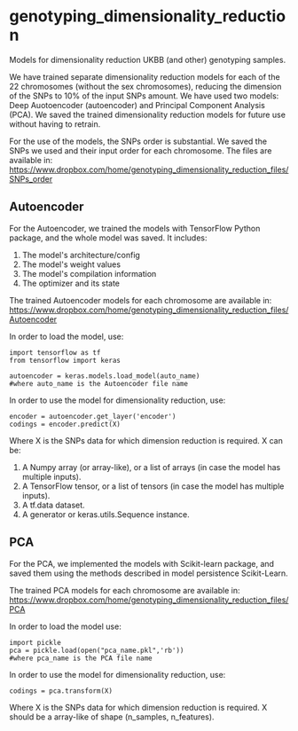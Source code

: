 # genotyping_dimensionality_reduction
Models for dimensionality reduction UKBB (and other) genotyping samples.

We have trained separate dimensionality reduction models for each of the 22 chromosomes (without the sex chromosomes), reducing the dimension of the SNPs to 10% of the input SNPs amount. We have used two models: Deep Auotoencoder (autoencoder) and Principal Component Analysis (PCA). We saved the trained dimensionality reduction models for future use without having to retrain.

For the use of the models, the SNPs order is substantial. We saved the SNPs we used and their input order for each chromosome. The files are available in: https://www.dropbox.com/home/genotyping_dimensionality_reduction_files/SNPs_order

## Autoencoder
For the Autoencoder, we trained the models with TensorFlow Python package, and the whole model was saved. It includes:
1. The model's architecture/config
2. The model's weight values
3. The model's compilation information
4. The optimizer and its state

The trained Autoencoder models for each chromosome are available in: https://www.dropbox.com/home/genotyping_dimensionality_reduction_files/Autoencoder

In order to load the model, use:
```
import tensorflow as tf
from tensorflow import keras

autoencoder = keras.models.load_model(auto_name)
#where auto_name is the Autoencoder file name
```
In order to use the model for dimensionality reduction, use:
```
encoder = autoencoder.get_layer('encoder')
codings = encoder.predict(X)
```
Where X is the SNPs data for which dimension reduction is required. X can be:
1. A Numpy array (or array-like), or a list of arrays (in case the model has multiple inputs).
2. A TensorFlow tensor, or a list of tensors (in case the model has multiple inputs).
3. A tf.data dataset.
4. A generator or keras.utils.Sequence instance. 

## PCA
For the PCA, we implemented the models with Scikit-learn package, and saved them using the methods described in model persistence Scikit-Learn.

The trained PCA models for each chromosome are available in: https://www.dropbox.com/home/genotyping_dimensionality_reduction_files/PCA

In order to load the model use:
```
import pickle
pca = pickle.load(open("pca_name.pkl",'rb'))
#where pca_name is the PCA file name
```
In order to use the model for dimensionality reduction, use:
```
codings = pca.transform(X)
```
Where X is the SNPs data for which dimension reduction is required. X should be a array-like of shape (n_samples, n_features).
